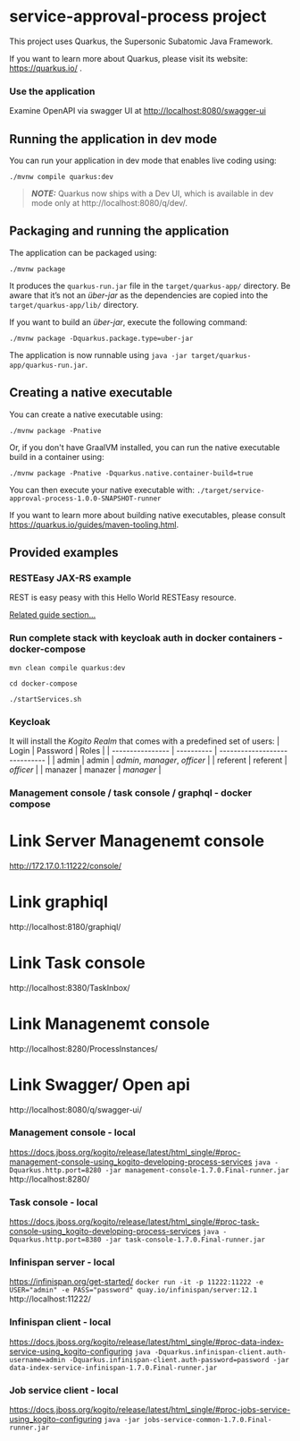 # service-approval-process project

This project uses Quarkus, the Supersonic Subatomic Java Framework.

If you want to learn more about Quarkus, please visit its website: https://quarkus.io/ .


### Use the application

Examine OpenAPI via swagger UI at [http://localhost:8080/swagger-ui](http://localhost:8080/swagger-ui)

## Running the application in dev mode

You can run your application in dev mode that enables live coding using:
```shell script
./mvnw compile quarkus:dev
```

> **_NOTE:_**  Quarkus now ships with a Dev UI, which is available in dev mode only at http://localhost:8080/q/dev/.

## Packaging and running the application

The application can be packaged using:
```shell script
./mvnw package
```
It produces the `quarkus-run.jar` file in the `target/quarkus-app/` directory.
Be aware that it’s not an _über-jar_ as the dependencies are copied into the `target/quarkus-app/lib/` directory.

If you want to build an _über-jar_, execute the following command:
```shell script
./mvnw package -Dquarkus.package.type=uber-jar
```

The application is now runnable using `java -jar target/quarkus-app/quarkus-run.jar`.

## Creating a native executable

You can create a native executable using: 
```shell script
./mvnw package -Pnative
```

Or, if you don't have GraalVM installed, you can run the native executable build in a container using: 
```shell script
./mvnw package -Pnative -Dquarkus.native.container-build=true
```

You can then execute your native executable with: `./target/service-approval-process-1.0.0-SNAPSHOT-runner`

If you want to learn more about building native executables, please consult https://quarkus.io/guides/maven-tooling.html.

## Provided examples

### RESTEasy JAX-RS example

REST is easy peasy with this Hello World RESTEasy resource.

[Related guide section...](https://quarkus.io/guides/getting-started#the-jax-rs-resources)


### Run complete stack with keycloak auth in docker containers - docker-compose

`mvn clean compile quarkus:dev`

`cd docker-compose `

`./startServices.sh`

### Keycloak

It will install the *Kogito Realm* that comes with a predefined set of users:
| Login            | Password   | Roles                         |
| ---------------- | ---------- | ----------------------------- |
|    admin         |   admin    | *admin*, *manager*, *officer* |
|    referent      |   referent | *officer*                     |
|    manazer       |   manazer  | *manager*                     |

### Management console / task console / graphql - docker compose
# Link Server Managenemt console
http://172.17.0.1:11222/console/

# Link graphiql
http://localhost:8180/graphiql/

# Link Task console
http://localhost:8380/TaskInbox/

# Link Managenemt console
http://localhost:8280/ProcessInstances/

# Link Swagger/ Open api
http://localhost:8080/q/swagger-ui/


### Management console - local
https://docs.jboss.org/kogito/release/latest/html_single/#proc-management-console-using_kogito-developing-process-services
`java -Dquarkus.http.port=8280 -jar management-console-1.7.0.Final-runner.jar`
http://localhost:8280/

### Task console - local
https://docs.jboss.org/kogito/release/latest/html_single/#proc-task-console-using_kogito-developing-process-services
`java -Dquarkus.http.port=8380 -jar task-console-1.7.0.Final-runner.jar`

### Infinispan server - local
https://infinispan.org/get-started/
`docker run -it -p 11222:11222 -e USER="admin" -e PASS="password" quay.io/infinispan/server:12.1`
http://localhost:11222/

### Infinispan client - local
https://docs.jboss.org/kogito/release/latest/html_single/#proc-data-index-service-using_kogito-configuring
`java -Dquarkus.infinispan-client.auth-username=admin -Dquarkus.infinispan-client.auth-password=password -jar data-index-service-infinispan-1.7.0.Final-runner.jar`

### Job service client - local
https://docs.jboss.org/kogito/release/latest/html_single/#proc-jobs-service-using_kogito-configuring
`java -jar jobs-service-common-1.7.0.Final-runner.jar`
